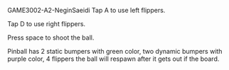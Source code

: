 GAME3002-A2-NeginSaeidi
Tap A to use left flippers.

Tap D to use right flippers.

Press space to shoot the ball.

Pinball has 2 static bumpers with green color, two dynamic bumpers with purple color, 4 flippers
the ball will respawn after it gets out if the board.
